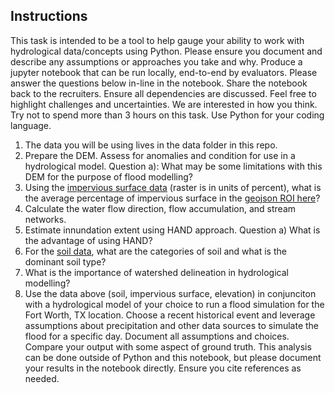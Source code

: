 ## Instructions

This task is intended to be a tool to help gauge your ability to work with hydrological data/concepts using Python. Please ensure you document and describe any assumptions or approaches you take and why. Produce a jupyter notebook that can be run locally, end-to-end by evaluators. Please answer the questions below in-line in the notebook. Share the notebook back to the recruiters. Ensure all dependencies are discussed. Feel free to highlight challenges and uncertainties. We are interested in how you think. Try not to spend more than 3 hours on this task. Use Python for your coding language.

1. The data you will be using lives in the data folder in this repo. 
2. Prepare the DEM. Assess for anomalies and condition for use in a hydrological model. Question a):  What may be some limitations with this DEM for the purpose of flood modelling?
3. Using the [impervious surface data](https://github.com/shaystrong/hiring-exercises-analytics-2023/tree/main/hydrologist/data/impervious_area) (raster is in units of percent), what is the average percentage of impervious surface in the [geojson ROI here](https://github.com/shaystrong/hiring-exercises-analytics-2023/blob/main/hydrologist/data/roi_albers.geojson)?
3. Calculate the water flow direction, flow accumulation, and stream networks. 
4. Estimate innundation extent using HAND approach. Question a) What is the advantage of using HAND? 
5. For the [soil data](https://github.com/shaystrong/hiring-exercises-analytics-2023/tree/main/hydrologist/data/soils), what are the categories of soil and what is the dominant soil type?
6. What is the importance of watershed delineation in hydrological modelling?
8. Use the data above (soil, impervious surface, elevation) in conjunciton with a hydrological model of your choice to run a flood simulation for the Fort Worth, TX location. Choose a recent historical event and leverage assumptions about precipitation and other data sources to simulate the flood for a specific day. Document all assumptions and choices. Compare your output with some aspect of ground truth. This analysis can be done outside of Python and this notebook, but please document your results in the notebook directly. Ensure you cite references as needed.
